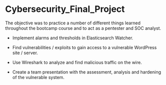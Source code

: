 # Cybersecurity_Final_Project
 The objective was to practice a number of different things learned throughout the bootcamp course and to act as a pentester and SOC analyst.

- Implement alarms and thresholds in Elasticsearch Watcher.
* Find vulnerabilities / exploits to gain access to a vulnerable WordPress site / server.
+ Use Wireshark to analyze and find malicious traffic on the wire.
- Create a team presentation with the assessment, analysis and hardening of the vulnerable system.

